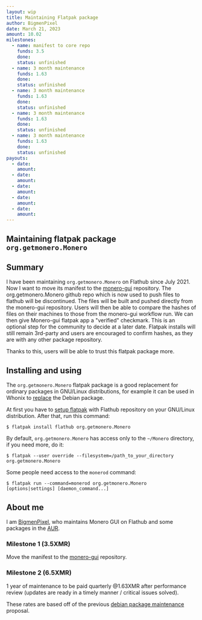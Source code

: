```yaml
---
layout: wip
title: Maintaining Flatpak package
author: BigmenPixel
date: March 21, 2023
amount: 10.02
milestones:
  - name: manifest to core repo
    funds: 3.5
    done:
    status: unfinished
  - name: 3 month maintenance
    funds: 1.63
    done:
    status: unfinished
  - name: 3 month maintenance
    funds: 1.63
    done:
    status: unfinished
  - name: 3 month maintenance
    funds: 1.63
    done:
    status: unfinished
  - name: 3 month maintenance
    funds: 1.63
    done:
    status: unfinished
payouts:
  - date:
    amount: 
  - date:
    amount: 
  - date:
    amount: 
  - date:
    amount: 
  - date:
    amount: 
---
```


## **Maintaining flatpak package `org.getmonero.Monero`**

## Summary

I have been maintaining `org.getmonero.Monero` on Flathub since July 2021. Now I want to move its manifest to the [monero-gui](https://github.com/monero-project/monero-gui) repository. The org.getmonero.Monero github repo which is now used to push files to flathub will be discontinued. The files will be built and pushed directly from the monero-gui repository. Users will then be able to compare the hashes of files on their machines to those from the monero-gui workflow run. We can then give Monero-gui flatpak app a "verified" checkmark. This is an optional step for the community to decide at a later date. Flatpak installs will still remain 3rd-party and users are encouraged to confirm hashes, as they are with any other package repository.

Thanks to this, users will be able to trust this flatpak package more.

## Installing and using

The `org.getmonero.Monero` flatpak package is a good replacement for ordinary packages in GNU/Linux distributions, for example it can be used in Whonix to [replace](https://forums.whonix.org/t/how-to-verify-the-monero-binaries-that-are-shipped-with-whonix/16439/10) the Debian package. 

At first you have to [setup flatpak](https://flatpak.org/setup) with Flathub repository on your GNU/Linux distribution. After that, run this command:
```
$ flatpak install flathub org.getmonero.Monero
```

By default, `org.getmonero.Monero` has access only to the `~/Monero` directory, if you need more, do it:
```
$ flatpak --user override --filesystem=/path_to_your_directory org.getmonero.Monero
```

Some people need access to the `monerod` command:
```
$ flatpak run --command=monerod org.getmonero.Monero [options|settings] [daemon_command...]
```

## About me

I am [BigmenPixel](https://github.com/BigmenPixel0), who maintains Monero GUI on Flathub and some packages in the [AUR](https://aur.archlinux.org/account/BigmenPixel).

### Milestone 1 (3.5XMR)

Move the manifest to the [monero-gui](https://github.com/monero-project/monero-gui) repository.

### Milestone 2 (6.5XMR)

1 year of maintenance to be paid quarterly @1.63XMR after performance review (updates are ready in a timely manner / critical issues solved).

These rates are based off of the previous [debian package maintenance](https://ccs.getmonero.org/proposals/adrelanos-debian-package.html) proposal.
